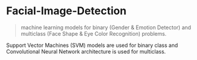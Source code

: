 # Facial-Image-Detection

> machine learning models for binary (Gender & Emotion Detector) and multiclass (Face Shape & Eye Color Recognition) problems.<br/>

Support Vector Machines (SVM) models are used for binary class and Convolutional Neural Network architecture is used for multiclass.
